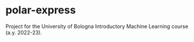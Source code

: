 # polar-express
Project for the University of Bologna Introductory Machine Learning course (a.y. 2022-23). 
